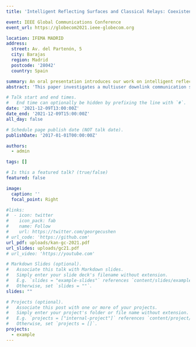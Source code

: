 ```yaml
---
title: 'Intelligent Reflecting Surfaces and Classical Relays: Coexistence and Co-Design'

event: IEEE Global Communications Conference
event_url: https://globecom2021.ieee-globecom.org

location: IFEMA MADRID
address:
  street: Av. del Partenón, 5
  city: Barajas
  region: Madrid
  postcode: '28042'
  country: Spain

summary: An oral presentation introduces our work on intelligent reflecting surfaces at GLOBECOM.
abstract: 'This paper investigates a multiuser downlink communication system with coexisting intelligent reﬂecting surface (IRS) and classical half-duplex decode-and-forward (DF) relay. In this system, the IRS and the DF relay interact with each other and assist transmission simultaneously. In particular, active beamforming at the base station (BS) and at the DF relay, and passive beamforming at the IRS, are jointly designed to maximize the sum-rate of all users. The sum-rate maximization problem is non-convex due to the coupled beamforming vectors. We propose an alternating optimization (AO) based algorithm to tackle this complex co-design problem. Numerical validation and discussion on the superiority of the coexistence system and the tradeoffs therein are presented.'

# Talk start and end times.
#   End time can optionally be hidden by prefixing the line with `#`.
date: '2021-12-09T13:00:00Z'
date_end: '2021-12-09T15:00:00Z'
all_day: false

# Schedule page publish date (NOT talk date).
publishDate: '2017-01-01T00:00:00Z'

authors:
  - admin

tags: []

# Is this a featured talk? (true/false)
featured: false

image:
  caption: ''
  focal_point: Right

#links:
#  - icon: twitter
#    icon_pack: fab
#    name: Follow
#    url: https://twitter.com/georgecushen
# url_code: 'https://github.com'
url_pdf: uploads/kan-gc-2021.pdf
url_slides: uploads/gc21.pdf
# url_video: 'https://youtube.com'

# Markdown Slides (optional).
#   Associate this talk with Markdown slides.
#   Simply enter your slide deck's filename without extension.
#   E.g. `slides = "example-slides"` references `content/slides/example-slides.md`.
#   Otherwise, set `slides = ""`.
slides: ""

# Projects (optional).
#   Associate this post with one or more of your projects.
#   Simply enter your project's folder or file name without extension.
#   E.g. `projects = ["internal-project"]` references `content/project/deep-learning/index.md`.
#   Otherwise, set `projects = []`.
projects:
  - example
---
```


